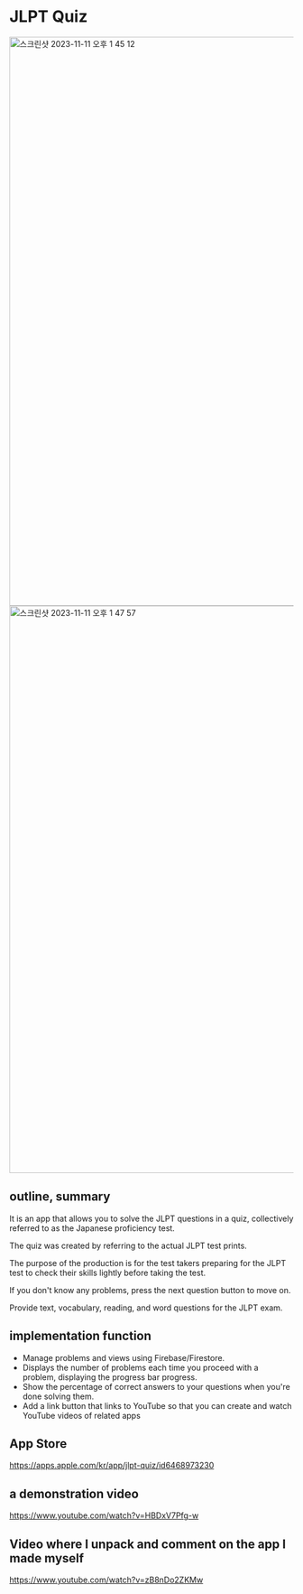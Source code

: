 # JLPT Quiz
<img width="1008" alt="스크린샷 2023-11-11 오후 1 45 12" src="https://github.com/Jamminssssss/JLPT-Quiz/assets/91593937/5181c1ff-245b-4700-9de1-0c466e1e5577">
<img width="1005" alt="스크린샷 2023-11-11 오후 1 47 57" src="https://github.com/Jamminssssss/JLPT-Quiz/assets/91593937/39bc3463-f4fd-475f-8b21-a545bfee0047">

## outline, summary

It is an app that allows you to solve the JLPT questions in a quiz, collectively referred to as the Japanese proficiency test.

The quiz was created by referring to the actual JLPT test prints.

The purpose of the production is for the test takers preparing for the JLPT test to check their skills lightly before taking the test.

If you don't know any problems, press the next question button to move on.

Provide text, vocabulary, reading, and word questions for the JLPT exam.

## implementation function

- Manage problems and views using Firebase/Firestore.
- Displays the number of problems each time you proceed with a problem, displaying the progress bar progress.
- Show the percentage of correct answers to your questions when you're done solving them.
- Add a link button that links to YouTube so that you can create and watch YouTube videos of related apps

## App Store

https://apps.apple.com/kr/app/jlpt-quiz/id6468973230

## a demonstration video

https://www.youtube.com/watch?v=HBDxV7Pfg-w

## Video where I unpack and comment on the app I made myself

https://www.youtube.com/watch?v=zB8nDo2ZKMw
